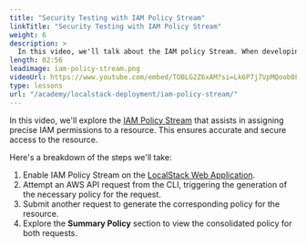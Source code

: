 ```yaml
---
title: "Security Testing with IAM Policy Stream"
linkTitle: "Security Testing with IAM Policy Stream"
weight: 6
description: >
  In this video, we'll talk about the IAM policy Stream. When developing an application, we often need access to AWS resources like DynamoDB, RDS, etc. To grant this access, we create IAM roles and assign permissions through policies. Determining these policies can be challenging — the IAM policy stream simplifies this task by identifying the necessary permissions for your cloud applications.
length: 02:56
leadimage: iam-policy-stream.png
videoUrl: https://www.youtube.com/embed/TOBLG2Z6xAM?si=Lk6P7j7VpMQoob0F
type: lessons
url: "/academy/localstack-deployment/iam-policy-stream/"
---
```


In this video, we'll explore the [IAM Policy Stream](https://docs.localstack.cloud/user-guide/security-testing/iam-policy-stream/) that assists in assigning precise IAM permissions to a resource. This ensures accurate and secure access to the resource.

Here's a breakdown of the steps we'll take:

1.  Enable IAM Policy Stream on the [LocalStack Web Application](https://app.localstack.cloud/policy-stream).
2.  Attempt an AWS API request from the CLI, triggering the generation of the necessary policy for the request.
3.  Submit another request to generate the corresponding policy for the resource.
4.  Explore the **Summary Policy** section to view the consolidated policy for both requests.
